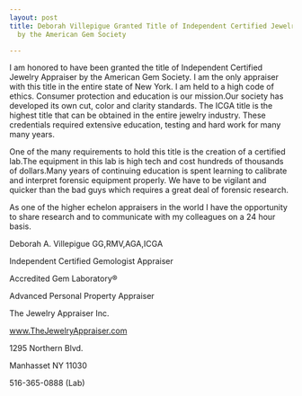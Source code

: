```yaml
---
layout: post
title: Deborah Villepigue Granted Title of Independent Certified Jewelry Appraiser
  by the American Gem Society

---
```

I am honored to have been granted the title of Independent Certified Jewelry Appraiser by the American Gem Society. I am the only appraiser with this title in the entire state of New York. I am held to a high code of ethics. Consumer protection and education is our mission.Our society has developed its own cut, color and clarity standards. The ICGA title is the highest title that can be obtained in the entire jewelry industry. These credentials required extensive education, testing and hard work for many many years.

One of the many requirements to hold this title is the creation of a certified lab.The equipment in this lab is high tech and cost hundreds of thousands of dollars.Many years of continuing education is spent learning to calibrate and interpret forensic equipment properly. We have to be vigilant and quicker than the bad guys which requires a great deal of forensic research.

As one of the higher echelon appraisers in the world I have the opportunity to share research and to communicate with my colleagues on a 24 hour basis.

Deborah A. Villepigue GG,RMV,AGA,ICGA

Independent Certified Gemologist Appraiser

Accredited Gem Laboratory®

Advanced Personal Property Appraiser

The Jewelry Appraiser Inc.

www.TheJewelryAppraiser.com

1295 Northern Blvd.

Manhasset NY 11030

516-365-0888 (Lab)